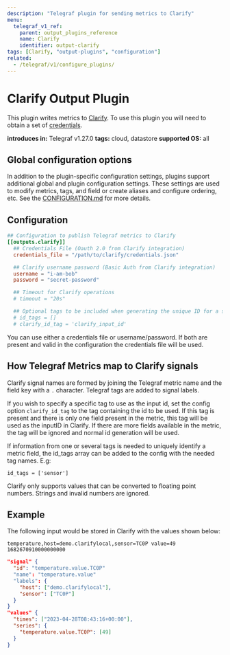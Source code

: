 ```yaml
---
description: "Telegraf plugin for sending metrics to Clarify"
menu:
  telegraf_v1_ref:
    parent: output_plugins_reference
    name: Clarify
    identifier: output-clarify
tags: [Clarify, "output-plugins", "configuration"]
related:
  - /telegraf/v1/configure_plugins/
---
```


# Clarify Output Plugin

This plugin writes metrics to [Clarify](https://clarify.io). To use this plugin you will
need to obtain a set of [credentials](https://docs.clarify.io/users/admin/integrations/credentials).

**introduces in:** Telegraf v1.27.0
**tags:** cloud, datastore
**supported OS:** all

## Global configuration options <!-- @/docs/includes/plugin_config.md -->

In addition to the plugin-specific configuration settings, plugins support
additional global and plugin configuration settings. These settings are used to
modify metrics, tags, and field or create aliases and configure ordering, etc.
See the [CONFIGURATION.md](/telegraf/v1/configuration/#plugins) for more details.

[CONFIGURATION.md]: ../../../docs/CONFIGURATION.md#plugins

## Configuration

```toml @sample.conf
## Configuration to publish Telegraf metrics to Clarify
[[outputs.clarify]]
  ## Credentials File (Oauth 2.0 from Clarify integration)
  credentials_file = "/path/to/clarify/credentials.json"

  ## Clarify username password (Basic Auth from Clarify integration)
  username = "i-am-bob"
  password = "secret-password"

  ## Timeout for Clarify operations
  # timeout = "20s"

  ## Optional tags to be included when generating the unique ID for a signal in Clarify
  # id_tags = []
  # clarify_id_tag = 'clarify_input_id'
```

You can use either a credentials file or username/password.
If both are present and valid in the configuration the
credentials file will be used.

## How Telegraf Metrics map to Clarify signals

Clarify signal names are formed by joining the Telegraf metric name and the
field key with a `.` character. Telegraf tags are added to signal labels.

If you wish to specify a specific tag to use as the input id, set the config
option `clarify_id_tag` to the tag containing the id to be used.
If this tag is present and there is only one field present in the metric,
this tag will be used as the inputID in Clarify. If there are more fields
available in the metric, the tag will be ignored and normal id generation
will be used.

If information from one or several tags is needed to uniquely identify a metric
field, the id_tags array can be added to the config with the needed tag names.
E.g:

`id_tags = ['sensor']`

Clarify only supports values that can be converted to floating point numbers.
Strings and invalid numbers are ignored.

## Example

The following input would be stored in Clarify with the values shown below:

```text
temperature,host=demo.clarifylocal,sensor=TC0P value=49 1682670910000000000
```

```json
"signal" {
  "id": "temperature.value.TC0P"
  "name": "temperature.value"
  "labels": {
    "host": ["demo.clarifylocal"],
    "sensor": ["TC0P"]
  }
}
"values" {
  "times": ["2023-04-28T08:43:16+00:00"],
  "series": {
    "temperature.value.TC0P": [49]
  }
}
```

[clarify]: https://clarify.io
[credentials]: https://docs.clarify.io/users/admin/integrations/credentials
